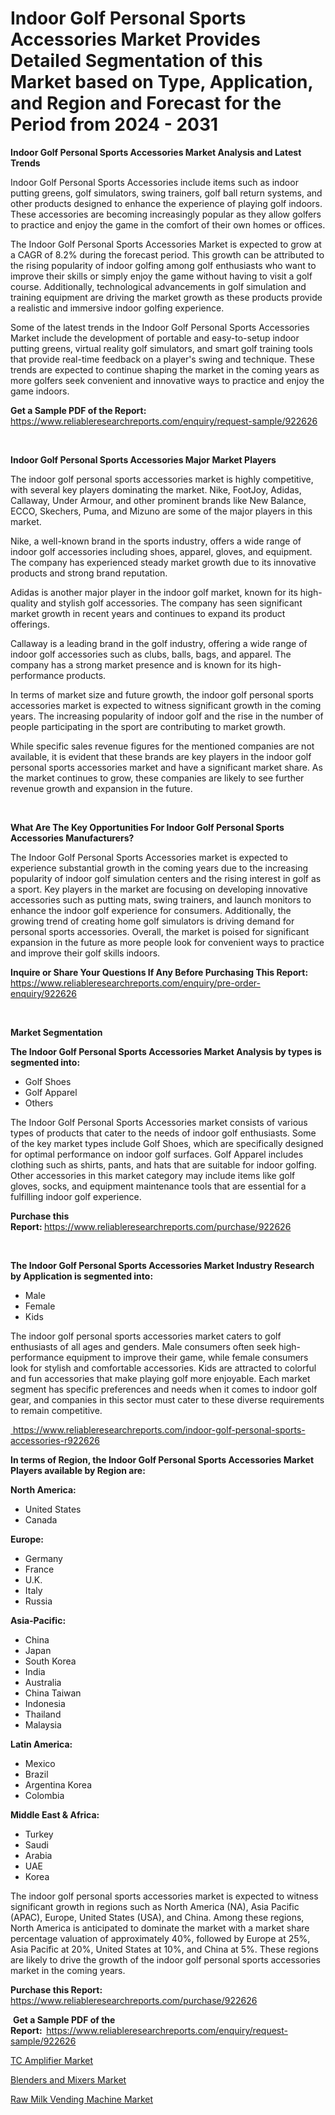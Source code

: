 <p><h1>Indoor Golf Personal Sports Accessories Market Provides Detailed Segmentation of this Market based on Type, Application, and Region and Forecast for the Period from 2024 - 2031</h1></p><p><strong>Indoor Golf Personal Sports Accessories Market Analysis and Latest Trends</strong></p>
<p><p>Indoor Golf Personal Sports Accessories include items such as indoor putting greens, golf simulators, swing trainers, golf ball return systems, and other products designed to enhance the experience of playing golf indoors. These accessories are becoming increasingly popular as they allow golfers to practice and enjoy the game in the comfort of their own homes or offices.</p><p>The Indoor Golf Personal Sports Accessories Market is expected to grow at a CAGR of 8.2% during the forecast period. This growth can be attributed to the rising popularity of indoor golfing among golf enthusiasts who want to improve their skills or simply enjoy the game without having to visit a golf course. Additionally, technological advancements in golf simulation and training equipment are driving the market growth as these products provide a realistic and immersive indoor golfing experience.</p><p>Some of the latest trends in the Indoor Golf Personal Sports Accessories Market include the development of portable and easy-to-setup indoor putting greens, virtual reality golf simulators, and smart golf training tools that provide real-time feedback on a player's swing and technique. These trends are expected to continue shaping the market in the coming years as more golfers seek convenient and innovative ways to practice and enjoy the game indoors.</p></p>
<p><strong>Get a Sample PDF of the Report:&nbsp;</strong> <a href="https://www.reliableresearchreports.com/enquiry/request-sample/922626">https://www.reliableresearchreports.com/enquiry/request-sample/922626</a></p>
<p>&nbsp;</p>
<p><strong>Indoor Golf Personal Sports Accessories Major Market Players</strong></p>
<p><p>The indoor golf personal sports accessories market is highly competitive, with several key players dominating the market. Nike, FootJoy, Adidas, Callaway, Under Armour, and other prominent brands like New Balance, ECCO, Skechers, Puma, and Mizuno are some of the major players in this market.</p><p>Nike, a well-known brand in the sports industry, offers a wide range of indoor golf accessories including shoes, apparel, gloves, and equipment. The company has experienced steady market growth due to its innovative products and strong brand reputation.</p><p>Adidas is another major player in the indoor golf market, known for its high-quality and stylish golf accessories. The company has seen significant market growth in recent years and continues to expand its product offerings.</p><p>Callaway is a leading brand in the golf industry, offering a wide range of indoor golf accessories such as clubs, balls, bags, and apparel. The company has a strong market presence and is known for its high-performance products.</p><p>In terms of market size and future growth, the indoor golf personal sports accessories market is expected to witness significant growth in the coming years. The increasing popularity of indoor golf and the rise in the number of people participating in the sport are contributing to market growth.</p><p>While specific sales revenue figures for the mentioned companies are not available, it is evident that these brands are key players in the indoor golf personal sports accessories market and have a significant market share. As the market continues to grow, these companies are likely to see further revenue growth and expansion in the future.</p></p>
<p>&nbsp;</p>
<p><strong>What Are The Key Opportunities For Indoor Golf Personal Sports Accessories Manufacturers?</strong></p>
<p><p>The Indoor Golf Personal Sports Accessories market is expected to experience substantial growth in the coming years due to the increasing popularity of indoor golf simulation centers and the rising interest in golf as a sport. Key players in the market are focusing on developing innovative accessories such as putting mats, swing trainers, and launch monitors to enhance the indoor golf experience for consumers. Additionally, the growing trend of creating home golf simulators is driving demand for personal sports accessories. Overall, the market is poised for significant expansion in the future as more people look for convenient ways to practice and improve their golf skills indoors.</p></p>
<p><strong>Inquire or Share Your Questions If Any Before Purchasing This Report:</strong> <a href="https://www.reliableresearchreports.com/enquiry/pre-order-enquiry/922626">https://www.reliableresearchreports.com/enquiry/pre-order-enquiry/922626</a></p>
<p>&nbsp;</p>
<p><strong>Market Segmentation</strong></p>
<p><strong>The Indoor Golf Personal Sports Accessories Market Analysis by types is segmented into:</strong></p>
<p><ul><li>Golf Shoes</li><li>Golf Apparel</li><li>Others</li></ul></p>
<p><p>The Indoor Golf Personal Sports Accessories market consists of various types of products that cater to the needs of indoor golf enthusiasts. Some of the key market types include Golf Shoes, which are specifically designed for optimal performance on indoor golf surfaces. Golf Apparel includes clothing such as shirts, pants, and hats that are suitable for indoor golfing. Other accessories in this market category may include items like golf gloves, socks, and equipment maintenance tools that are essential for a fulfilling indoor golf experience.</p></p>
<p><strong>Purchase this Report:&nbsp;</strong><a href="https://www.reliableresearchreports.com/purchase/922626">https://www.reliableresearchreports.com/purchase/922626</a></p>
<p>&nbsp;</p>
<p><strong>The Indoor Golf Personal Sports Accessories Market Industry Research by Application is segmented into:</strong></p>
<p><ul><li>Male</li><li>Female</li><li>Kids</li></ul></p>
<p><p>The indoor golf personal sports accessories market caters to golf enthusiasts of all ages and genders. Male consumers often seek high-performance equipment to improve their game, while female consumers look for stylish and comfortable accessories. Kids are attracted to colorful and fun accessories that make playing golf more enjoyable. Each market segment has specific preferences and needs when it comes to indoor golf gear, and companies in this sector must cater to these diverse requirements to remain competitive.</p></p>
<p><a href="https://www.reliableresearchreports.com/indoor-golf-personal-sports-accessories-r922626">&nbsp;https://www.reliableresearchreports.com/indoor-golf-personal-sports-accessories-r922626</a></p>
<p><strong>In terms of Region, the Indoor Golf Personal Sports Accessories Market Players available by Region are:</strong></p>
<p>
    <p> <strong> North America: </strong>
        <ul>
            <li>United States</li>
            <li>Canada</li>
        </ul>
        </p> 
    <p> <strong> Europe: </strong>
        <ul>
            <li>Germany</li>
            <li>France</li>
            <li>U.K.</li>
            <li>Italy</li>
            <li>Russia</li>
        </ul>
        </p> 
    <p> <strong> Asia-Pacific: </strong>
        <ul>
            <li>China</li>
            <li>Japan</li>
            <li>South Korea</li>
            <li>India</li>
            <li>Australia</li>
            <li>China Taiwan</li>
            <li>Indonesia</li>
            <li>Thailand</li>
            <li>Malaysia</li>
        </ul>
        </p> 
    <p> <strong> Latin America: </strong>
        <ul>
            <li>Mexico</li>
            <li>Brazil</li>
            <li>Argentina Korea</li>
            <li>Colombia</li>
        </ul>
        </p> 
    <p> <strong> Middle East & Africa: </strong>
        <ul>
            <li>Turkey</li>
            <li>Saudi</li>
            <li>Arabia</li>
            <li>UAE</li>
            <li>Korea</li>
        </ul>
    </p>
    </p>
<p><p>The indoor golf personal sports accessories market is expected to witness significant growth in regions such as North America (NA), Asia Pacific (APAC), Europe, United States (USA), and China. Among these regions, North America is anticipated to dominate the market with a market share percentage valuation of approximately 40%, followed by Europe at 25%, Asia Pacific at 20%, United States at 10%, and China at 5%. These regions are likely to drive the growth of the indoor golf personal sports accessories market in the coming years.</p></p>
<p><strong>Purchase this Report: </strong><a href="https://www.reliableresearchreports.com/purchase/922626">https://www.reliableresearchreports.com/purchase/922626</a></p>
<p>&nbsp;<strong>Get a Sample PDF of the Report:&nbsp;&nbsp;</strong><a href="https://www.reliableresearchreports.com/enquiry/request-sample/922626">https://www.reliableresearchreports.com/enquiry/request-sample/922626</a></p>
<p><strong></strong></p>
<p><p><a href="https://www.linkedin.com/pulse/tc-amplifier-market-insight-trends-growth-forecasted-from-wtjqf?trackingId=tdPh1v4hnhhNl2v8vwM%2F%2Fg%3D%3D">TC Amplifier Market</a></p><p><a href="https://www.linkedin.com/pulse/decoding-blenders-mixers-market-metrics-share-trends-growth-floef?trackingId=tw1Q4SPJ4aWgjLCSm1fFHw%3D%3D">Blenders and Mixers Market</a></p><p><a href="https://www.linkedin.com/pulse/raw-milk-vending-machine-market-research-report-its-history-i56if?trackingId=aGLAdYF%2Fmm8hSp0zmrzgIA%3D%3D">Raw Milk Vending Machine Market</a></p></p>
